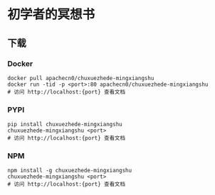 # 初学者的冥想书

## 下载

### Docker

```
docker pull apachecn0/chuxuezhede-mingxiangshu
docker run -tid -p <port>:80 apachecn0/chuxuezhede-mingxiangshu
# 访问 http://localhost:{port} 查看文档
```

### PYPI

```
pip install chuxuezhede-mingxiangshu
chuxuezhede-mingxiangshu <port>
# 访问 http://localhost:{port} 查看文档
```

### NPM

```
npm install -g chuxuezhede-mingxiangshu
chuxuezhede-mingxiangshu <port>
# 访问 http://localhost:{port} 查看文档
```